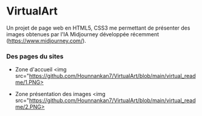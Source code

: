 # VirtualArt
 Un projet de page web en HTML5, CSS3 me permettant de présenter des images obtenues par l'IA Midjourney développée récemment (https://www.midjourney.com/).
 
 ### Des pages du sites 
 - Zone d'accueil
 <img src="https://github.com/Hounnankan7/VirtualArt/blob/main/virtual_readme/1.PNG>
 
 - Zone présentation des images
 <img src="https://github.com/Hounnankan7/VirtualArt/blob/main/virtual_readme/2.PNG>
 
